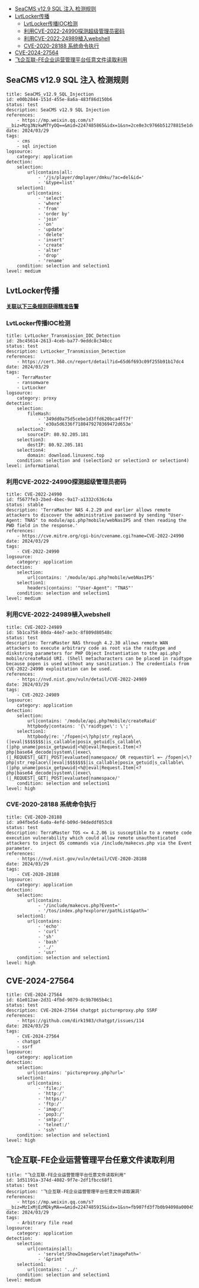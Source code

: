 
- [SeaCMS v12.9 SQL 注入 检测规则](#seacms-v129-sql-%E6%B3%A8%E5%85%A5-%E6%A3%80%E6%B5%8B%E8%A7%84%E5%88%99)
- [LvtLocker传播](#lvtlocker%E4%BC%A0%E6%92%AD)
	- [LvtLocker传播IOC检测](#lvtlocker%E4%BC%A0%E6%92%ADioc%E6%A3%80%E6%B5%8B)
	- [利用CVE-2022-24990探测超级管理员密码](#%E5%88%A9%E7%94%A8cve-2022-24990%E6%8E%A2%E6%B5%8B%E8%B6%85%E7%BA%A7%E7%AE%A1%E7%90%86%E5%91%98%E5%AF%86%E7%A0%81)
	- [利用CVE-2022-24989植入webshell](#%E5%88%A9%E7%94%A8cve-2022-24989%E6%A4%8D%E5%85%A5webshell)
	- [CVE-2020-28188 系统命令执行](#cve-2020-28188-%E7%B3%BB%E7%BB%9F%E5%91%BD%E4%BB%A4%E6%89%A7%E8%A1%8C)
- [CVE-2024-27564](#cve-2024-27564)
- [飞企互联-FE企业运营管理平台任意文件读取利用](#%E9%A3%9E%E4%BC%81%E4%BA%92%E8%81%94-fe%E4%BC%81%E4%B8%9A%E8%BF%90%E8%90%A5%E7%AE%A1%E7%90%86%E5%B9%B3%E5%8F%B0%E4%BB%BB%E6%84%8F%E6%96%87%E4%BB%B6%E8%AF%BB%E5%8F%96%E5%88%A9%E7%94%A8)



## SeaCMS v12.9 SQL 注入 检测规则

```
title: SeaCMS_v12.9_SQL_Injection
id: e00b2844-151d-455e-8a6a-483f86d150b6
status: test
description: SeaCMS v12.9 SQL Injection
references:
    - https://mp.weixin.qq.com/s?__biz=Mzg3NzkwMTYyOQ==&mid=2247485865&idx=1&sn=2ce8e3c9766b51278815e1dcaa6c4468
date: 2024/03/29
tags:
    - cms
    - sql injection
logsource:
    category: application
detection:
    selection:
        url|contains|all:
            - '/js/player/dmplayer/dmku/?ac=del&id='
            - '&type=list'
    selection1:
        url|contains:
            - 'select'
            - 'where'
            - 'from'
            - 'order by'
            - 'join'
            - 'on'
            - 'update'
            - 'delete'
            - 'insert'
            - 'create'
            - 'alter'
            - 'drop'
            - 'rename'
    condition: selection and selection1
level: medium
```


## LvtLocker传播

<u>**关联以下三条规则获得精准告警**</u>
### LvtLocker传播IOC检测

```
title: LvtLocker_Transmission_IOC_Detection
id: 2bc45614-2613-4ceb-ba77-9eddc8c348cc
status: test
description: LvtLocker_Transmission_Detection
references:
    - https://cert.360.cn/report/detail?id=65d6f693c09f255b91b17dc4
date: 2024/03/29
tags:
    - TerraMaster
    - ransomware
    - LvtLocker
logsource:
    category: proxy
detection:
    selection:
        fileHash:
            - '349dd0a75d5cebe1d3ffd620bca4ff7f'
            - 'e30a5d6336f7180479270369472d653e'
    selection2:
        sourceIP: 80.92.205.181
    selection3:
        destIP: 80.92.205.181
    selection4:
        domain: download.linuxenc.top
    condition: selection and (selection2 or selection3 or selection4)
level: informational
```

### 利用CVE-2022-24990探测超级管理员密码

```
title: CVE-2022-24990
id: f5677fe3-2bed-4bec-9a17-a1332c636c4a
status: stable
description: 'TerraMaster NAS 4.2.29 and earlier allows remote attackers to discover the administrative password by sending "User-Agent: TNAS" to module/api.php?mobile/webNasIPS and then reading the PWD field in the response.'
references:
    - https://cve.mitre.org/cgi-bin/cvename.cgi?name=CVE-2022-24990
date: 2024/03/29
tags:
    - CVE-2022-24990
logsource:
    category: application
detection:
    selection:
        url|contains: '/module/api.php?mobile/webNasIPS'
    selection1:
        headers|contains: '"User-Agent": "TNAS"'
    condition: selection and selection1
level: medium
```

### 利用CVE-2022-24989植入webshell

```
title: CVE-2022-24989
id: 5b1ca758-80da-44e7-ae3c-8f809d80548c
status: test
description: TerraMaster NAS through 4.2.30 allows remote WAN attackers to execute arbitrary code as root via the raidtype and diskstring parameters for PHP Object Instantiation to the api.php?mobile/createRaid URI. (Shell metacharacters can be placed in raidtype because popen is used without any sanitization.) The credentials from CVE-2022-24990 exploitation can be used.
references:
    - https://nvd.nist.gov/vuln/detail/CVE-2022-24989
date: 2024/03/29
tags:
    - CVE-2022-24989
logsource:
    category: application
detection:
    selection:
        url|contains: '/module/api.php?mobile/createRaid'
        httpbody|contains: '{\'raidtype\': \';'
    selection1:
        httpbody|re: '/fopen|<\?php|str_replace\(|eval|$$$$$$$|is_callable|posix_getuid|s_callable\(|php_uname|posix_getpwuid|<%@|eval|Request.Item|<?php|base64_decode|system\(|exec\(|_REQUEST|_GET|_POST|evaluated|namespace/ OR requestUrl =~ /fopen|<\?php|str_replace\(|eval|$$$$$$$|is_callable|posix_getuid|s_callable\(|php_uname|posix_getpwuid|<%@|eval|Request.Item|<?php|base64_decode|system\(|exec\(|_REQUEST|_GET|_POST|evaluated|namespace/'
    condition: selection and selection1
level: high
```

### CVE-2020-28188 系统命令执行

```
title: CVE-2020-28188
id: a94fbe5d-6a0a-4efd-b09d-94deddf053c8
status: test
description: TerraMaster TOS <= 4.2.06 is susceptible to a remote code execution vulnerability which could allow remote unauthenticated attackers to inject OS commands via /include/makecvs.php via the Event parameter.
references:
    - https://nvd.nist.gov/vuln/detail/CVE-2020-28188
date: 2024/03/29
tags:
    - CVE-2020-28188
logsource:
    category: application
detection:
    selection:
        url|contains:
            - '/include/makecvs.php?Event='
            - '/tos/index.php?explorer/pathList&path='
    selection1:
        url|contains:
            - 'echo'
            - 'curl'
            - 'sh'
            - 'bash'
            - './'
            - 'usr'
    condition: selection and selection1
level: high
```

## CVE-2024-27564

```
title: CVE-2024-27564
id: 61e012ae-2d31-4fbd-9079-8c9b7065b4c1
status: test
description: CVE-2024-27564 chatgpt pictureproxy.php SSRF
references:
    - https://github.com/dirk1983/chatgpt/issues/114
date: 2024/03/29
tags:
    - CVE-2024-27564
    - chatgpt
    - ssrf
logsource:
    category: application
detection:
    selection:
        url|contains: 'pictureproxy.php?url='
    selection1:
        url|contains:
            - 'file:/'
            - 'http:/'
            - 'https:/'
            - 'ftp:/'
            - 'imap:/'
            - 'pop3:/'
            - 'smtp:/'
            - 'telnet:/'
            - 'ssh'
    condition: selection and selection1
level: high
```

## 飞企互联-FE企业运营管理平台任意文件读取利用

```
title: "飞企互联-FE企业运营管理平台任意文件读取利用"
id: 1d51191a-374d-4082-9f7e-2df1fbcc68f1
status: test
description: '飞企互联-FE企业运营管理平台任意文件读取漏洞'
references:
    - https://mp.weixin.qq.com/s?__biz=MzIxMjEzMDkyMA==&mid=2247485915&idx=1&sn=fb907fd3f7b0b94098a000456d575a45
date: 2024/03/29
tags:
    - Arbitrary file read
logsource:
    category: application
detection:
    selection:
        url|contains|all:
            - 'servlet/ShowImageServlet?imagePath='
            - '&print'
    selection1:
        url|contains: '../'
    condition: selection and selection1
level: medium
```
